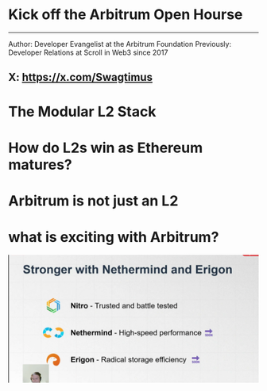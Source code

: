 # Kick off the Arbitrum Open Hourse
---
Author: Developer Evangelist at the Arbitrum Foundation
Previously: Developer Relations at Scroll in Web3 since 2017

X: https://x.com/Swagtimus
---

# The Modular L2 Stack 



# How do L2s win as Ethereum matures? 


# Arbitrum is not just an L2 

# what is exciting with Arbitrum? 

![](images/SCR-20250805-opog.png)





